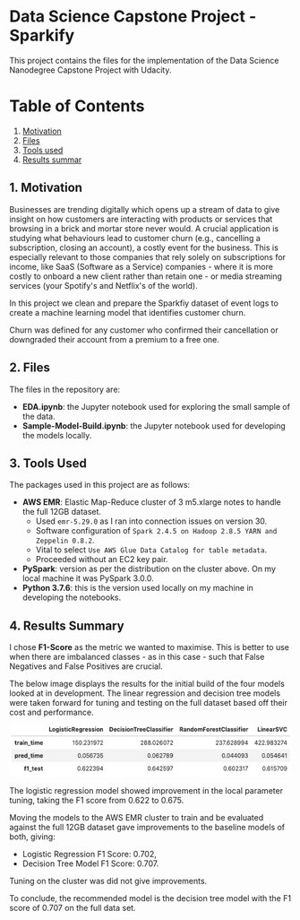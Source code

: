 # Data Science Capstone Project - Sparkify

This project contains the files for the implementation of the Data Science Nanodegree Capstone Project with Udacity.

# Table of Contents

1. [Motivation](#1.-Motivation)
2. [Files](#2.-Files)
3. [Tools used](#3.-Tools-Used)
4. [Results summar](#4.-Results-Summary)

## 1. Motivation

Businesses are trending digitally which opens up a stream of data to give insight on how customers are interacting with products or services that browsing in a brick and mortar store never would. A crucial application is studying what behaviours lead to customer churn (e.g., cancelling a subscription, closing an account), a costly event for the business. This is especially relevant to those companies that rely solely on subscriptions for income, like SaaS (Software as a Service) companies - where it is more costly to onboard a new client rather than retain one - or media streaming services (your Spotify's and Netflix's of the world).

In this project we clean and prepare the Sparkfiy dataset of event logs to create a machine learning model that identifies customer churn.

Churn was defined for any customer who confirmed their cancellation or downgraded their account from a premium to a free one.

## 2. Files

The files in the repository are:

- **EDA.ipynb**: the Jupyter notebook used for exploring the small sample of the data.
- **Sample-Model-Build.ipynb**: the Jupyter notebook used for developing the models locally.

## 3. Tools Used

The packages used in this project are as follows:

- **AWS EMR**: Elastic Map-Reduce cluster of 3 m5.xlarge notes to handle the full 12GB dataset.
    - Used `emr-5.29.0` as I ran into connection issues on version 30.
    - Software configuration of `Spark 2.4.5 on Hadoop 2.8.5 YARN and Zeppelin 0.8.2`.
    - Vital to select `Use AWS Glue Data Catalog for table metadata`. 
    - Proceeded without an EC2 key pair.
- **PySpark**: version as per the distribution on the cluster above. On my local machine it was PySpark 3.0.0.
- **Python 3.7.6**: this is the version used locally on my machine in developing the notebooks.

## 4. Results Summary

I chose **F1-Score** as the metric we wanted to maximise. This is better to use when there are imbalanced classes - as in this case - such that False Negatives and False Positives are crucial.

The below image displays the results for the initial build of the four models looked at in development. The linear regression and decision tree models were taken forward for tuning and testing on the full dataset based off their cost and performance.

![models](model_dev.png)

The logistic regression model showed improvement in the local parameter tuning, taking the F1 score from 0.622 to 0.675.

Moving the models to the AWS EMR cluster to train and be evaluated against the full 12GB dataset gave improvements to the baseline models of both, giving:

- Logistic Regression F1 Score: 0.702,
- Decision Tree Model F1 Score: 0.707.

Tuning on the cluster was did not give improvements.

To conclude, the recommended model is the decision tree model with the F1 score of 0.707 on the full data set.
